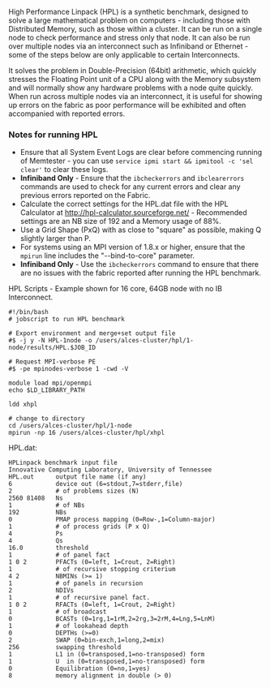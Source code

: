 High Performance Linpack (HPL) is a synthetic benchmark, designed to solve a large mathematical problem on computers - including those with Distributed Memory, such as those within a cluster. It can be run on a single node to check performance and stress only that node. It can also be run over multiple nodes via an interconnect such as Infiniband or Ethernet - some of the steps below are only applicable to certain Interconnects.

It solves the problem in Double-Precision (64bit) arithmetic, which quickly stresses the Floating Point unit of a CPU along with the Memory subsystem and will normally show any hardware problems with a node quite quickly. When run across multiple nodes via an interconnect, it is useful for showing up errors on the fabric as poor performance will be exhibited and often accompanied with reported errors.

### Notes for running HPL
* Ensure that all System Event Logs are clear before commencing running of Memtester - you can use `service ipmi start && ipmitool -c 'sel clear'` to clear these logs.
* **Infiniband Only** - Ensure that the `ibcheckerrors` and `ibclearerrors` commands are used to check for any current errors and clear any previous errors reported on the Fabric. 
* Calculate the correct settings for the HPL.dat file with the HPL Calculator at http://hpl-calculator.sourceforge.net/ - Recommended settings are an NB size of 192 and a Memory usage of 88%.
* Use a Grid Shape (PxQ) with as close to "square" as possible, making Q slightly larger than P.
* For systems using an MPI version of 1.8.x or higher, ensure that the `mpirun` line includes the "--bind-to-core" parameter.
* **Infiniband Only** - Use the `ibcheckerrors` command to ensure that there are no issues with the fabric reported after running the HPL benchmark.

HPL Scripts - Example shown for 16 core, 64GB node with no IB Interconnect.

```
#!/bin/bash
# jobscript to run HPL benchmark

# Export environment and merge+set output file
#$ -j y -N HPL-1node -o /users/alces-cluster/hpl/1-node/results/HPL.$JOB_ID

# Request MPI-verbose PE 
#$ -pe mpinodes-verbose 1 -cwd -V 

module load mpi/openmpi
echo $LD_LIBRARY_PATH

ldd xhpl

# change to directory
cd /users/alces-cluster/hpl/1-node
mpirun -np 16 /users/alces-cluster/hpl/xhpl

```

HPL.dat:
```
HPLinpack benchmark input file
Innovative Computing Laboratory, University of Tennessee
HPL.out      output file name (if any)
6            device out (6=stdout,7=stderr,file)
2            # of problems sizes (N)
2560 81408   Ns
1            # of NBs
192          NBs
0            PMAP process mapping (0=Row-,1=Column-major)
1            # of process grids (P x Q)
4            Ps
4            Qs
16.0         threshold
1            # of panel fact
1 0 2        PFACTs (0=left, 1=Crout, 2=Right)
1            # of recursive stopping criterium
4 2          NBMINs (>= 1)
1            # of panels in recursion
2            NDIVs
1            # of recursive panel fact.
1 0 2        RFACTs (0=left, 1=Crout, 2=Right)
1            # of broadcast
0            BCASTs (0=1rg,1=1rM,2=2rg,3=2rM,4=Lng,5=LnM)
1            # of lookahead depth
0            DEPTHs (>=0)
2            SWAP (0=bin-exch,1=long,2=mix)
256          swapping threshold
1            L1 in (0=transposed,1=no-transposed) form
1            U  in (0=transposed,1=no-transposed) form
0            Equilibration (0=no,1=yes)
8            memory alignment in double (> 0)
```